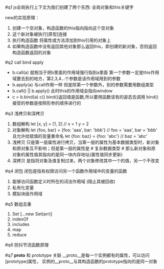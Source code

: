 #q1 js全局执行上下文为我们创建了两个东西: 全局对象和this关键字

new的实现原理：
1. 创建一个空对象，构造函数的this指向指向这个空对象
2. 这个新对象被执行[原型]连接
3. 执行构造函数 将属性或方法添加到this引用的对象上
4. 如果构造函数中没有返回其他对象那么返回this，即创建的新对象，否则返回构造函数返回的对象

#q2 call  bind  apply
- b.call(a) 就相当于把b里面的作用域强行指到a里面
  第一个参数一定是this作用域要去到的地方，第2,3,4…个参数是该作用域用到的参数
- b.apply(a)  与call作用一样
  但是除第一个参数外，别的参数需要用数组类型
- b.call() || b.apply()  此时this的作用域会指向window
- c = b.bind(a)
  c()
  bind()返回值是函数,所以要用函数该有的姿态去调用
  bind()接受的参数是按照形参的顺序进行的

#q3 浅拷贝和深拷贝
1. 数组解构
  let [x, y] = [1, 2]     // x = 1  y = 2
2. 对象解构 
  let {foo, bar} = {foo: 'aaa', bar: 'bbb'}    // foo = 'aaa', bar = 'bbb'
  且允许给赋值的变量重命名
  let {foo: baz} = {foo: 'abc'}     // baz = 'abc'
3. 浅拷贝
  只是第一层属性进行拷贝，当第一层的属性为基本数据类型时，新对象和原对象互不影响；但是第一层的属性是 # 复杂数据类型 # 那么新对象和原对象的属性值其指向的是同一块内存地址(属性值同步更新)
4. 深拷贝
  是指将对象及值复制过来，两个对象修改其中一个的值，另一个不改变

#q4 闭包
  闭包是指有权限访问另一个函数作用域中的变量的函数
  1. 能够访问函数定义时所在的词法作用域 (阻止其被回收)
  2. 私有化变量
  3. 模拟块级作用域
  
#q5 数组去重
1. Set      [...new Set(arr)]
2. indexOf
3. includes
4. map
5. reduce

#q6 防抖节流函数原理

#q7 __proto__ 和 prototype 关联
  __proto__是每一个实例都有的属性，可以访问[prototype]属性，
  实例的__proto__与其构造函数的prototype指向的是同一对象
